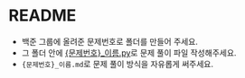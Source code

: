 # README
* 백준 그룹에 올려준 문제번호로 폴더를 만들어 주세요.
* 그 폴더 안에 [{문제번호}_이름.py](./1234/1234_sehwa.py)로 문제 풀이 파일 작성해주세요.
* `{문제번호}_이름.md`로 문제 풀이 방식을 자유롭게 써주세요.
